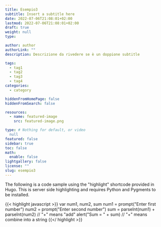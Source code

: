 ```yaml
---
title: Esempio3
subtitle: Insert a subtitle here
date: 2022-07-06T21:08:01+02:00
lastmod: 2022-07-06T21:08:01+02:00
draft: true
weight: null
type: 

author: author
authorLink: ""
description: Descrizione da rivedere se è un doppione subtitle

tags:
  - tag1
  - tag2
  - tag3
  - tag4
categories:
  - category

hiddenFromHomePage: false
hiddenFromSearch: false

resources:
  - name: featured-image
    src: featured-image.png

type: # Nothing for default, or video 
  null
featured: false
sidebar: true
toc: false
math:
  enable: false
lightgallery: false
license: ""
slug: esempio3
---
```


The following is a code sample using the "highlight" shortcode provided in Hugo. This is server side highlighting and requires Python and Pygments to be installed.

{{< highlight javascript >}}
    var num1, num2, sum
    num1 = prompt("Enter first number")
    num2 = prompt("Enter second number")
    sum = parseInt(num1) + parseInt(num2) // "+" means "add"
    alert("Sum = " + sum)  // "+" means combine into a string
{{</ highlight >}}
